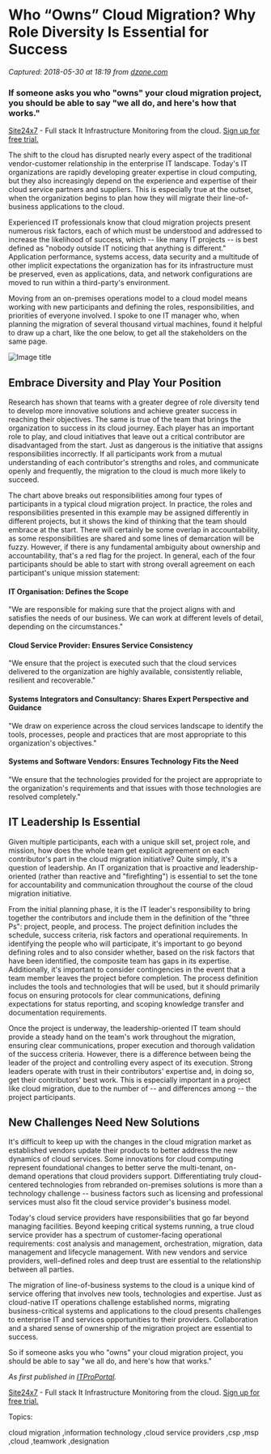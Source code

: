 # Who “Owns” Cloud Migration? Why Role Diversity Is Essential for Success

_Captured: 2018-05-30 at 18:19 from [dzone.com](https://dzone.com/articles/who-owns-cloud-migration-why-role-diversity-is-ess?edition=379204&utm_source=Zone%20Newsletter&utm_medium=email&utm_campaign=cloud%202018-05-29)_

###  If someone asks you who "owns" your cloud migration project, you should be able to say "we all do, and here's how that works."

[Site24x7](https://dzone.com/go?i=227232&u=https%3A%2F%2Fwww.site24x7.com%2Ffeatures.html%3Futm_source%3DDzone-text%26utm_medium%3Dthirdparty) \- Full stack It Infrastructure Monitoring from the cloud. [Sign up for free trial.](https://dzone.com/go?i=227232&u=https%3A%2F%2Fwww.site24x7.com%2Ffeatures.html%3Futm_source%3DDzone-text%26utm_medium%3Dthirdparty)

The shift to the cloud has disrupted nearly every aspect of the traditional vendor-customer relationship in the enterprise IT landscape. Today's IT organizations are rapidly developing greater expertise in cloud computing, but they also increasingly depend on the experience and expertise of their cloud service partners and suppliers. This is especially true at the outset, when the organization begins to plan how they will migrate their line-of-business applications to the cloud.

Experienced IT professionals know that cloud migration projects present numerous risk factors, each of which must be understood and addressed to increase the likelihood of success, which -- like many IT projects -- is best defined as "nobody outside IT noticing that anything is different." Application performance, systems access, data security and a multitude of other implicit expectations the organization has for its infrastructure must be preserved, even as applications, data, and network configurations are moved to run within a third-party's environment.

Moving from an on-premises operations model to a cloud model means working with new participants and defining the roles, responsibilities, and priorities of everyone involved. I spoke to one IT manager who, when planning the migration of several thousand virtual machines, found it helpful to draw up a chart, like the one below, to get all the stakeholders on the same page.

![Image title](https://dzone.com/storage/temp/9200332-jetstream-roles-in-the-cloud-migration-project.png)

## **Embrace Diversity and Play Your Position**

Research has shown that teams with a greater degree of role diversity tend to develop more innovative solutions and achieve greater success in reaching their objectives. The same is true of the team that brings the organization to success in its cloud journey. Each player has an important role to play, and cloud initiatives that leave out a critical contributor are disadvantaged from the start. Just as dangerous is the initiative that assigns responsibilities incorrectly. If all participants work from a mutual understanding of each contributor's strengths and roles, and communicate openly and frequently, the migration to the cloud is much more likely to succeed.

The chart above breaks out responsibilities among four types of participants in a typical cloud migration project. In practice, the roles and responsibilities presented in this example may be assigned differently in different projects, but it shows the kind of thinking that the team should embrace at the start. There will certainly be some overlap in accountability, as some responsibilities are shared and some lines of demarcation will be fuzzy. However, if there is any fundamental ambiguity about ownership and accountability, that's a red flag for the project. In general, each of the four participants should be able to start with strong overall agreement on each participant's unique mission statement:

#### IT Organisation: Defines the Scope

"We are responsible for making sure that the project aligns with and satisfies the needs of our business. We can work at different levels of detail, depending on the circumstances."

#### Cloud Service Provider: Ensures Service Consistency

"We ensure that the project is executed such that the cloud services delivered to the organization are highly available, consistently reliable, resilient and recoverable."

#### Systems Integrators and Consultancy: Shares Expert Perspective and Guidance

"We draw on experience across the cloud services landscape to identify the tools, processes, people and practices that are most appropriate to this organization's objectives."

#### Systems and Software Vendors: Ensures Technology Fits the Need

"We ensure that the technologies provided for the project are appropriate to the organization's requirements and that issues with those technologies are resolved completely."

## **IT Leadership Is Essential**

Given multiple participants, each with a unique skill set, project role, and mission, how does the whole team get explicit agreement on each contributor's part in the cloud migration initiative? Quite simply, it's a question of leadership. An IT organization that is proactive and leadership-oriented (rather than reactive and "firefighting") is essential to set the tone for accountability and communication throughout the course of the cloud migration initiative.

From the initial planning phase, it is the IT leader's responsibility to bring together the contributors and include them in the definition of the "three Ps": project, people, and process. The project definition includes the schedule, success criteria, risk factors and operational requirements. In identifying the people who will participate, it's important to go beyond defining roles and to also consider whether, based on the risk factors that have been identified, the composite team has gaps in its expertise. Additionally, it's important to consider contingencies in the event that a team member leaves the project before completion. The process definition includes the tools and technologies that will be used, but it should primarily focus on ensuring protocols for clear communications, defining expectations for status reporting, and scoping knowledge transfer and documentation requirements.

Once the project is underway, the leadership-oriented IT team should provide a steady hand on the team's work throughout the migration, ensuring clear communications, proper execution and thorough validation of the success criteria. However, there is a difference between being the leader of the project and controlling every aspect of its execution. Strong leaders operate with trust in their contributors' expertise and, in doing so, get their contributors' best work. This is especially important in a project like cloud migration, due to the number of -- and differences among -- the project participants.

## **New Challenges Need New Solutions**

It's difficult to keep up with the changes in the cloud migration market as established vendors update their products to better address the new dynamics of cloud services. Some innovations for cloud computing represent foundational changes to better serve the multi-tenant, on-demand operations that cloud providers support. Differentiating truly cloud-centered technologies from rebranded on-premises solutions is more than a technology challenge -- business factors such as licensing and professional services must also fit the cloud service provider's business model.

Today's cloud service providers have responsibilities that go far beyond managing facilities. Beyond keeping critical systems running, a true cloud service provider has a spectrum of customer-facing operational requirements: cost analysis and management, orchestration, migration, data management and lifecycle management. With new vendors and service providers, well-defined roles and deep trust are essential to the relationship between all parties.

The migration of line-of-business systems to the cloud is a unique kind of service offering that involves new tools, technologies and expertise. Just as cloud-native IT operations challenge established norms, migrating business-critical systems and applications to the cloud presents challenges to enterprise IT and services opportunities to their providers. Collaboration and a shared sense of ownership of the migration project are essential to success.

So if someone asks you who "owns" your cloud migration project, you should be able to say "we all do, and here's how that works."

_As first published in [ITProPortal](https://www.itproportal.com/features/who-owns-cloud-migration-why-role-diversity-is-essential-for-success/)._

[Site24x7](https://dzone.com/go?i=227233&u=https%3A%2F%2Fwww.site24x7.com%2Ffeatures.html%3Futm_source%3DDzone-text%26utm_medium%3Dthirdparty) \- Full stack It Infrastructure Monitoring from the cloud. [Sign up for free trial.](https://dzone.com/go?i=227233&u=https%3A%2F%2Fwww.site24x7.com%2Ffeatures.html%3Futm_source%3DDzone-text%26utm_medium%3Dthirdparty)

Topics:

cloud migration ,information technology ,cloud service providers ,csp ,msp ,cloud ,teamwork ,designation
